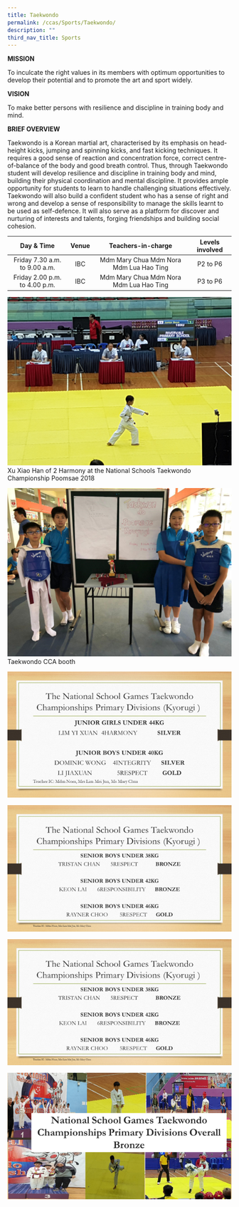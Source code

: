 ```yaml
---
title: Taekwondo
permalink: /ccas/Sports/Taekwondo/
description: ""
third_nav_title: Sports
---
```

**MISSION**   
  
To inculcate the right values in its members with optimum opportunities to develop their potential and to promote the art and sport widely.   
  
**VISION**   
  
To make better persons with resilience and discipline in training body and mind.    
  
**BRIEF OVERVIEW**   
  
Taekwondo is a Korean martial art, characterised by its emphasis on head-height kicks, jumping and spinning kicks, and fast kicking techniques. It requires a good sense of reaction and concentration force, correct centre-of-balance of the body and good breath control. Thus, through Taekwondo student will develop resilience and discipline in training body and mind, building their physical coordination and mental discipline. It provides ample opportunity for students to learn to handle challenging situations effectively. Taekwondo will also build a confident student who has a sense of right and wrong and develop a sense of responsibility to manage the skills learnt to be used as self-defence. It will also serve as a platform for discover and nurturing of interests and talents, forging friendships and building social cohesion.

| Day & Time | Venue | Teachers-in-charge | Levels involved |
|:---:|:---:|:---:|:---:|
| Friday 7.30 a.m. to 9.00 a.m. | IBC | Mdm Mary Chua  Mdm Nora Mdm Lua Hao Ting  | P2 to P6 |
| Friday 2.00 p.m. to 4.00 p.m.   | IBC | Mdm Mary Chua Mdm Nora Mdm Lua Hao Ting | P3 to P6 |

![](/images/Sports/Taekwondo/photo6172524464789631360.jpg)
Xu Xiao Han of 2 Harmony at the National Schools Taekwondo Championship Poomsae 2018

![](/images/Sports/Taekwondo/photo6172524464789631359.jpg)
Taekwondo CCA booth

![](/images/Sports/Taekwondo/t1.png)

![](/images/Sports/Taekwondo/t2.png)

![](/images/Sports/Taekwondo/t3.png)

![](/images/Sports/Taekwondo/t4.png)

